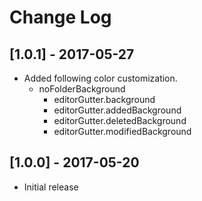# Change Log

## [1.0.1] - 2017-05-27
- Added following color customization.
  - noFolderBackground 
	- editorGutter.background
	- editorGutter.addedBackground
	- editorGutter.deletedBackground
	- editorGutter.modifiedBackground
  
## [1.0.0] - 2017-05-20
- Initial release
